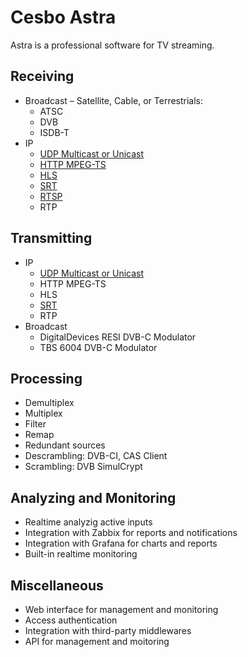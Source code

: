 # Cesbo Astra

Astra is a professional software for TV streaming.

## Receiving

- Broadcast – Satellite, Cable, or Terrestrials:
    - ATSC
    - DVB
    - ISDB-T
- IP
    - [UDP Multicast or Unicast](input/udp.md)
    - [HTTP MPEG-TS](input/http.md)
    - [HLS](input/hls.md)
    - [SRT](input/srt.md)
    - [RTSP](input/rtsp.md)
    - RTP

## Transmitting

- IP
    - [UDP Multicast or Unicast](output/udp.md)
    - HTTP MPEG-TS
    - HLS
    - [SRT](output/srt.md)
    - RTP
- Broadcast
    - DigitalDevices RESI DVB-C Modulator
    - TBS 6004 DVB-C Modulator

## Processing

- Demultiplex
- Multiplex
- Filter
- Remap
- Redundant sources
- Descrambling: DVB-CI, CAS Client
- Scrambling: DVB SimulCrypt

## Analyzing and Monitoring

- Realtime analyzig active inputs
- Integration with Zabbix for reports and notifications
- Integration with Grafana for charts and reports
- Built-in realtime monitoring

## Miscellaneous

- Web interface for management and monitoring
- Access authentication
- Integration with third-party middlewares
- API for management and moitoring

